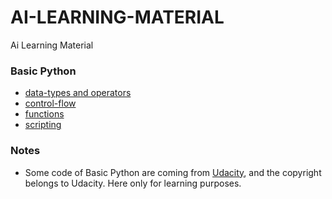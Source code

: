 # AI-LEARNING-MATERIAL
Ai Learning Material

### Basic Python

- [data-types and operators](https://github.com/AI-System/AI-LEARNING-MATERIAL/blob/master/Basic-Python/1.data-types%26operators.md)
- [control-flow](https://github.com/AI-System/AI-LEARNING-MATERIAL/blob/master/Basic-Python/2.control-flow.md)
- [functions](https://github.com/AI-System/AI-LEARNING-MATERIAL/blob/master/Basic-Python/3.functions.md)
- [scripting](https://github.com/AI-System/AI-LEARNING-MATERIAL/blob/master/Basic-Python/4.scripting.md)

### Notes

- Some code of Basic Python are coming from [Udacity](https://cn.udacity.com/courses/all), and the copyright belongs to Udacity. Here only for learning purposes.